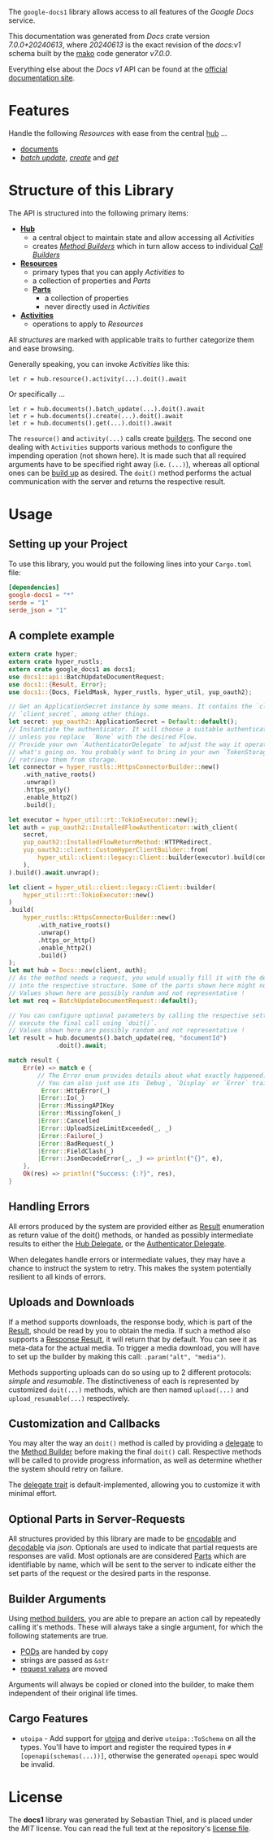 <!---
DO NOT EDIT !
This file was generated automatically from 'src/generator/templates/api/README.md.mako'
DO NOT EDIT !
-->
The `google-docs1` library allows access to all features of the *Google Docs* service.

This documentation was generated from *Docs* crate version *7.0.0+20240613*, where *20240613* is the exact revision of the *docs:v1* schema built by the [mako](http://www.makotemplates.org/) code generator *v7.0.0*.

Everything else about the *Docs* *v1* API can be found at the
[official documentation site](https://developers.google.com/docs/).
# Features

Handle the following *Resources* with ease from the central [hub](https://docs.rs/google-docs1/7.0.0+20240613/google_docs1/Docs) ...

* [documents](https://docs.rs/google-docs1/7.0.0+20240613/google_docs1/api::Document)
 * [*batch update*](https://docs.rs/google-docs1/7.0.0+20240613/google_docs1/api::DocumentBatchUpdateCall), [*create*](https://docs.rs/google-docs1/7.0.0+20240613/google_docs1/api::DocumentCreateCall) and [*get*](https://docs.rs/google-docs1/7.0.0+20240613/google_docs1/api::DocumentGetCall)




# Structure of this Library

The API is structured into the following primary items:

* **[Hub](https://docs.rs/google-docs1/7.0.0+20240613/google_docs1/Docs)**
    * a central object to maintain state and allow accessing all *Activities*
    * creates [*Method Builders*](https://docs.rs/google-docs1/7.0.0+20240613/google_docs1/common::MethodsBuilder) which in turn
      allow access to individual [*Call Builders*](https://docs.rs/google-docs1/7.0.0+20240613/google_docs1/common::CallBuilder)
* **[Resources](https://docs.rs/google-docs1/7.0.0+20240613/google_docs1/common::Resource)**
    * primary types that you can apply *Activities* to
    * a collection of properties and *Parts*
    * **[Parts](https://docs.rs/google-docs1/7.0.0+20240613/google_docs1/common::Part)**
        * a collection of properties
        * never directly used in *Activities*
* **[Activities](https://docs.rs/google-docs1/7.0.0+20240613/google_docs1/common::CallBuilder)**
    * operations to apply to *Resources*

All *structures* are marked with applicable traits to further categorize them and ease browsing.

Generally speaking, you can invoke *Activities* like this:

```Rust,ignore
let r = hub.resource().activity(...).doit().await
```

Or specifically ...

```ignore
let r = hub.documents().batch_update(...).doit().await
let r = hub.documents().create(...).doit().await
let r = hub.documents().get(...).doit().await
```

The `resource()` and `activity(...)` calls create [builders][builder-pattern]. The second one dealing with `Activities`
supports various methods to configure the impending operation (not shown here). It is made such that all required arguments have to be
specified right away (i.e. `(...)`), whereas all optional ones can be [build up][builder-pattern] as desired.
The `doit()` method performs the actual communication with the server and returns the respective result.

# Usage

## Setting up your Project

To use this library, you would put the following lines into your `Cargo.toml` file:

```toml
[dependencies]
google-docs1 = "*"
serde = "1"
serde_json = "1"
```

## A complete example

```Rust
extern crate hyper;
extern crate hyper_rustls;
extern crate google_docs1 as docs1;
use docs1::api::BatchUpdateDocumentRequest;
use docs1::{Result, Error};
use docs1::{Docs, FieldMask, hyper_rustls, hyper_util, yup_oauth2};

// Get an ApplicationSecret instance by some means. It contains the `client_id` and
// `client_secret`, among other things.
let secret: yup_oauth2::ApplicationSecret = Default::default();
// Instantiate the authenticator. It will choose a suitable authentication flow for you,
// unless you replace  `None` with the desired Flow.
// Provide your own `AuthenticatorDelegate` to adjust the way it operates and get feedback about
// what's going on. You probably want to bring in your own `TokenStorage` to persist tokens and
// retrieve them from storage.
let connector = hyper_rustls::HttpsConnectorBuilder::new()
    .with_native_roots()
    .unwrap()
    .https_only()
    .enable_http2()
    .build();

let executor = hyper_util::rt::TokioExecutor::new();
let auth = yup_oauth2::InstalledFlowAuthenticator::with_client(
    secret,
    yup_oauth2::InstalledFlowReturnMethod::HTTPRedirect,
    yup_oauth2::client::CustomHyperClientBuilder::from(
        hyper_util::client::legacy::Client::builder(executor).build(connector),
    ),
).build().await.unwrap();

let client = hyper_util::client::legacy::Client::builder(
    hyper_util::rt::TokioExecutor::new()
)
.build(
    hyper_rustls::HttpsConnectorBuilder::new()
        .with_native_roots()
        .unwrap()
        .https_or_http()
        .enable_http2()
        .build()
);
let mut hub = Docs::new(client, auth);
// As the method needs a request, you would usually fill it with the desired information
// into the respective structure. Some of the parts shown here might not be applicable !
// Values shown here are possibly random and not representative !
let mut req = BatchUpdateDocumentRequest::default();

// You can configure optional parameters by calling the respective setters at will, and
// execute the final call using `doit()`.
// Values shown here are possibly random and not representative !
let result = hub.documents().batch_update(req, "documentId")
             .doit().await;

match result {
    Err(e) => match e {
        // The Error enum provides details about what exactly happened.
        // You can also just use its `Debug`, `Display` or `Error` traits
         Error::HttpError(_)
        |Error::Io(_)
        |Error::MissingAPIKey
        |Error::MissingToken(_)
        |Error::Cancelled
        |Error::UploadSizeLimitExceeded(_, _)
        |Error::Failure(_)
        |Error::BadRequest(_)
        |Error::FieldClash(_)
        |Error::JsonDecodeError(_, _) => println!("{}", e),
    },
    Ok(res) => println!("Success: {:?}", res),
}

```
## Handling Errors

All errors produced by the system are provided either as [Result](https://docs.rs/google-docs1/7.0.0+20240613/google_docs1/common::Result) enumeration as return value of
the doit() methods, or handed as possibly intermediate results to either the
[Hub Delegate](https://docs.rs/google-docs1/7.0.0+20240613/google_docs1/common::Delegate), or the [Authenticator Delegate](https://docs.rs/yup-oauth2/*/yup_oauth2/trait.AuthenticatorDelegate.html).

When delegates handle errors or intermediate values, they may have a chance to instruct the system to retry. This
makes the system potentially resilient to all kinds of errors.

## Uploads and Downloads
If a method supports downloads, the response body, which is part of the [Result](https://docs.rs/google-docs1/7.0.0+20240613/google_docs1/common::Result), should be
read by you to obtain the media.
If such a method also supports a [Response Result](https://docs.rs/google-docs1/7.0.0+20240613/google_docs1/common::ResponseResult), it will return that by default.
You can see it as meta-data for the actual media. To trigger a media download, you will have to set up the builder by making
this call: `.param("alt", "media")`.

Methods supporting uploads can do so using up to 2 different protocols:
*simple* and *resumable*. The distinctiveness of each is represented by customized
`doit(...)` methods, which are then named `upload(...)` and `upload_resumable(...)` respectively.

## Customization and Callbacks

You may alter the way an `doit()` method is called by providing a [delegate](https://docs.rs/google-docs1/7.0.0+20240613/google_docs1/common::Delegate) to the
[Method Builder](https://docs.rs/google-docs1/7.0.0+20240613/google_docs1/common::CallBuilder) before making the final `doit()` call.
Respective methods will be called to provide progress information, as well as determine whether the system should
retry on failure.

The [delegate trait](https://docs.rs/google-docs1/7.0.0+20240613/google_docs1/common::Delegate) is default-implemented, allowing you to customize it with minimal effort.

## Optional Parts in Server-Requests

All structures provided by this library are made to be [encodable](https://docs.rs/google-docs1/7.0.0+20240613/google_docs1/common::RequestValue) and
[decodable](https://docs.rs/google-docs1/7.0.0+20240613/google_docs1/common::ResponseResult) via *json*. Optionals are used to indicate that partial requests are responses
are valid.
Most optionals are are considered [Parts](https://docs.rs/google-docs1/7.0.0+20240613/google_docs1/common::Part) which are identifiable by name, which will be sent to
the server to indicate either the set parts of the request or the desired parts in the response.

## Builder Arguments

Using [method builders](https://docs.rs/google-docs1/7.0.0+20240613/google_docs1/common::CallBuilder), you are able to prepare an action call by repeatedly calling it's methods.
These will always take a single argument, for which the following statements are true.

* [PODs][wiki-pod] are handed by copy
* strings are passed as `&str`
* [request values](https://docs.rs/google-docs1/7.0.0+20240613/google_docs1/common::RequestValue) are moved

Arguments will always be copied or cloned into the builder, to make them independent of their original life times.

[wiki-pod]: http://en.wikipedia.org/wiki/Plain_old_data_structure
[builder-pattern]: http://en.wikipedia.org/wiki/Builder_pattern
[google-go-api]: https://github.com/google/google-api-go-client

## Cargo Features

* `utoipa` - Add support for [utoipa](https://crates.io/crates/utoipa) and derive `utoipa::ToSchema` on all
the types. You'll have to import and register the required types in `#[openapi(schemas(...))]`, otherwise the
generated `openapi` spec would be invalid.


# License
The **docs1** library was generated by Sebastian Thiel, and is placed
under the *MIT* license.
You can read the full text at the repository's [license file][repo-license].

[repo-license]: https://github.com/Byron/google-apis-rsblob/main/LICENSE.md

